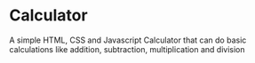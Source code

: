 # Calculator
A simple HTML, CSS and Javascript Calculator that can do basic calculations like addition, subtraction, multiplication and division
